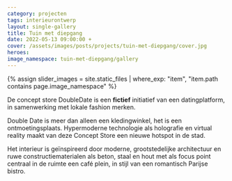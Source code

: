 ```yaml
---
category: projecten
tags: interieurontwerp
layout: single-gallery
title: Tuin met diepgang
date: 2022-05-13 09:00:00 +
cover: /assets/images/posts/projects/tuin-met-diepgang/cover.jpg
heroes:
image_namespace: tuin-met-diepgang/gallery
---
```

{% assign slider_images = site.static_files | where_exp: "item", "item.path contains page.image_namespace" %}

De concept store DoubleDate is een __fictief__ initiatief van een datingplatform, in samenwerking met lokale fashion merken.

Double Date is meer dan alleen een kledingwinkel, het is een ontmoetingsplaats. Hypermoderne technologie als holografie en virtual reality maakt van deze Concept Store een nieuwe hotspot in de stad.

Het interieur is geïnspireerd door moderne, grootstedelijke architectuur en ruwe constructiematerialen als beton, staal en hout met als focus point centraal in de ruimte een café plein, in stijl van een romantisch Parijse bistro.

